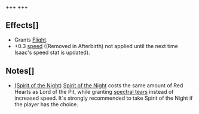 +++
+++

Effects[]
---------


* Grants [Flight](/wiki/Flight "Flight").
* +0.3 [speed](/wiki/Speed "Speed") ((Removed in Afterbirth) not applied until the next time Isaac's speed stat is updated).


Notes[]
-------


* [(Spirit of the Night)](/wiki/Spirit_of_the_Night "Spirit of the Night") [Spirit of the Night](/wiki/Spirit_of_the_Night "Spirit of the Night") costs the same amount of Red Hearts as Lord of the Pit, while granting [spectral tears](/wiki/Spectral_tears "Spectral tears") instead of increased speed. It´s strongly recommended to take Spirit of the Night if the player has the choice.


